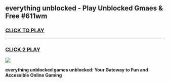 
## everything unblocked - Play Unblocked Gmaes & Free #611wm
<h3>
<a href="https://news.freeplayer.one?title=everything_unblocked&ref=03M">CLICK TO PLAY</a></h3>
<hr>

<h3>
<a href="https://news.freeplayer.one?title=everything_unblocked&ref=03M">CLICK 2 PLAY</a>
  
</h3>

<a href="https://news.freeplayer.one?title=everything_unblocked&ref=03M"><img src="https://clearcache.store/games.png"></a>


**everything unblocked games unblocked: Your Gateway to Fun and Accessible Online Gaming**
